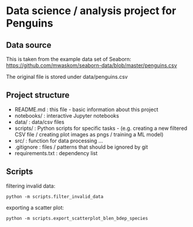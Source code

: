 # Data science / analysis project for Penguins

## Data source

This is taken from the example data set of Seaborn: https://github.com/mwaskom/seaborn-data/blob/master/penguins.csv

The original file is stored under data/penguins.csv

## Project structure

- README.md : this file - basic information about this project
- notebooks/ : interactive Jupyter notebooks
- data/ : data/csv files
- scripts/ : Python scripts for specific tasks - (e.g. creating a new filtered CSV file / creating plot images as pngs / training a ML model)
- src/ : function for data processing ...
- .gitignore : files / patterns that should be ignored by git
- requirements.txt : dependency list

## Scripts

filtering invalid data:

```
python -m scripts.filter_invalid_data
```

exporting a scatter plot:

```
python -m scripts.export_scatterplot_blen_bdep_species
```
